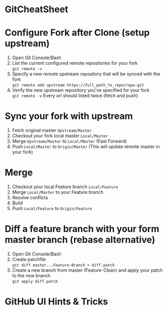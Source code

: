 # GitCheatSheet

# Configure Fork after Clone (setup upstream)

1. Open Git Console/Bash
2. List the current configured remote repositories for your fork  
`git remote -v`
3. Specify a new remote upstream repository that will be synced with the fork  
`git remote add upstream https://full_path_to_repo/repo.git`
4. Verify the new upstream repository you've specified for your fork  
`git remote -v`
Every url should listed twice (fetch and push)


# Sync your fork with upstream

1. Fetch original master `Upstream/Master`
2. Checkout your fork local master `Local/Master`
3. Merge `Upstream/Master` to `Local/Master` (Fast Forward)
4. Push `Local/Master` to `Origin/Master`  (This will update remote master in your fork)

# Merge

1. Checkout your local Feature branch `Local/Feature`
2. Merge `Local/Master` to your Feature branch
3. Resolve conflicts
4. Build
5. Push `Local/Feature` to `Origin/Feature`


# Diff a feature branch with your form master branch (rebase alternative)
1. Open Git Console/Bash
2. Create patchfile  
`git diff master...Feature-Branch > diff.patch`
3. Create a new branch from master (Feature-Clean) and apply your patch to the new branch  
`git apply diff.patch`

# GitHub UI Hints & Tricks

